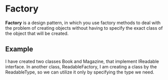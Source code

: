 # Factory

**Factory** is a design pattern, in which you use factory methods to deal with the problem of creating objects without having 
to specify the exact class of the object that will be created.

## Example
I have created two classes Book and Magazine, that implement IReadable interface. In another class, ReadableFactory, I am creating a
class by the ReadableType, so we can utilize it only by specifying the type we need.
